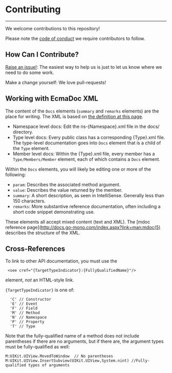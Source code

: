 # Contributing
---

We welcome contributions to this repository! 

Please note the [code of conduct](CODE_OF_CONDUCT.md) we require contributors to follow. 

## How Can I Contribute?

[Raise an issue!](./issues): The easiest way to help us is just to let us know where we need to do some work. 

Make a change yourself: We love pull-requests!

## Working with EcmaDoc XML

The content of the `Docs` elements (`summary` and `remarks` elements) are the place for writing. The XML is based on [the definition at this page](http://docs.go-mono.com/index.aspx?link=man:mdoc(5)).

* Namespace level docs: Edit the ns-{Namespace}.xml file in the docs/ directory. 
* Type level docs: Every public class has a corresponding {Type}.xml file. The type-level documentation goes into `Docs` element that is a child of the `Type` element. 
* Member level docs: Within the {Type}.xml file, every member has a `Type/Members/Member` element, each of which contains a `Docs` element. 

Within the `Docs` elements, you will likely be editing one or more of the following: 

* `param`: Describes the associated method argument. 
* `value`: Describes the value returned by the member.
* `summary`: A short description, as seen in IntelliSense. Generally less than 150 characters. 
* `remarks`: More substantive reference documentation, often including a short code snippet demonstrating use.

These elements all accept mixed content (text and XML). The [mdoc reference page](http://docs.go-mono.com/index.aspx?link=man:mdoc(5) describes the structure of the XML. 

## Cross-References

To link to other API documentation, you must use the 

     <see cref="{TargetTypeIndicator}:{FullyQualifiedName}"/>

element, _not_ an HTML-style link. 

`{TargetTypeIndicator}` is one of: 

      'C' // Constructor
      'E' // Event
      'F' // Field
      'M' // Method 
      'N' // Namespace
      'P' // Property
      'T' // Type 
      
Note that the fully-qualified name of a method does not include  parentheses if there are no arguments, but if there are, the argument types must be fully-qualified as well:

    M:UIKit.UIView.MovedToWindow  // No parentheses
    M:UIKit.UIView.InsertSubview(UIKit.UIView,System.nint) //Fully-qualified types of arguments


